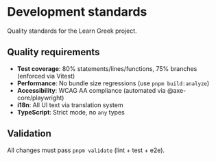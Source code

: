 # Development standards

Quality standards for the Learn Greek project.

## Quality requirements

- **Test coverage**: 80% statements/lines/functions, 75% branches (enforced via Vitest)
- **Performance**: No bundle size regressions (use `pnpm build:analyze`)
- **Accessibility**: WCAG AA compliance (automated via @axe-core/playwright)
- **i18n**: All UI text via translation system
- **TypeScript**: Strict mode, no `any` types

## Validation

All changes must pass `pnpm validate` (lint + test + e2e).
